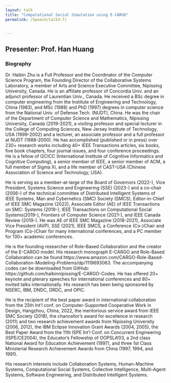```yaml
---
layout: talk
title: "Computational Social Simulation using E-CARGO"
permalink: /Speech/talk3-7/


---
```


<div class="talk-container">
    <div class="talk-header">
        <h2>Presenter: Prof. Han Huang</h2>
    </div>
    <h3>Biography</h3>
    <p>
   Dr. Haibin Zhu is a Full Professor and the Coordinator of the Computer Science Program, the Founding Director of the Collaborative Systems Laboratory, a member of Arts and Science Executive Committee, Nipissing University, Canada. He is an affiliate professor of Concordia Univ. and an adjunct professor of Laurentian Univ., Canada. He received a BSc degree in computer engineering from the Institute of Engineering and Technology, China (1983), and MSc (1988) and PhD (1997) degrees in computer science from the National Univ. of Defense Tech. (NUDT), China. He was the chair of the Department of Computer Science and Mathematics, Nipissing University, Canada (2019-2021), a visiting professor and special lecturer in the College of Computing Sciences, New Jersey Institute of Technology, USA (1999-2002) and a lecturer, an associate professor and a full professor at NUDT (1988-2000). He has accomplished (published or in press) over 230+ research works including 40+ IEEE Transactions articles, six books, five book chapters, four journal issues, and four conference proceedings. He is a fellow of I2CICC (International Institute of Cognitive Informatics and Cognitive Computing), a senior member of IEEE, a senior member of ACM, a full member of Sigma Xi, and a life member of CAST-USA (Chinese Association of Science and Technology, USA).
            </p>
        <p>
He is serving as a member-at-large of the Board of Governors (2022-), Vice President, Systems Science and Engineering (SSE) (2023-) and a co-chair (2006-) of the technical committee of Distributed Intelligent Systems of IEEE Systems, Man and Cybernetics (SMC) Society (SMCS), Editor-in-Chief of IEEE SMC Magazine (2022), Associate Editor (AE) of IEEE Transactions on SMC: Systems (2019-), IEEE Transactions on Computational Social Systems(2019-), Frontiers of Computer Science (2021-), and IEEE Canada Review (2019-). He was AE of IEEE SMC Magazine (2018-2021), Associate Vice President (AVP), SSE (2021), IEEE SMCS, a Conference (Co-)Chair and Program (Co-)Chair for many international conferences, and a PC member for 130+ academic conferences. 
                </p>
        <p>
He is the founding researcher of Role-Based Collaboration and the creator of the E-CARGO model. His research monograph E-CARGO and Role-Based Collaboration can be found  https://www.amazon.com/CARGO-Role-Based-Collaboration-Modeling-Problems/dp/1119693063. The accompanying codes can be downloaded from GitHub: https://github.com/haibinnipissing/E-CARGO-Codes. He has offered 20+ keynote and plenary speeches for international conferences and 80+ invited talks internationally. His research has been being sponsored by NSERC, IBM, DNDC, DRDC, and OPIC.
                </p>
        <p>
He is the recipient of the best paper award in international collaboration from the 25th Int’l conf. on Computer-Supported Cooperative Work in Design, Hangzhou, China, 2022, the meritorious service award from IEEE SMC Society (2018), the chancellor’s award for excellence in research (2011) and two research achievement awards from Nipissing University (2006, 2012), the IBM Eclipse Innovation Grant Awards (2004, 2005), the Best Paper Award from the 11th ISPE Int’l Conf. on Concurrent Engineering (ISPE/CE2004), the Educator’s Fellowship of OOPSLA’03, a 2nd class National Award for Education Achievement (1997), and three 1st Class Ministerial Research Achievement Awards from China (1997, 1994, and 1991). 
                </p>
        <p>
His research interests include Collaboration Systems, Human-Machine Systems, Computational Social Systems, Collective Intelligence, Multi-Agent Systems, Software Engineering, and Distributed Intelligent Systems.
    </p>
</div>

